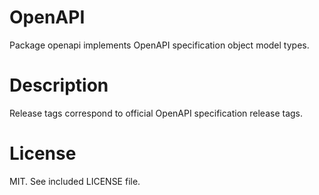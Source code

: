 # OpenAPI

Package openapi implements OpenAPI specification object model types.

# Description

Release tags correspond to official OpenAPI specification release tags.

# License

MIT. See included LICENSE file.